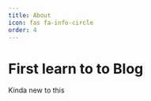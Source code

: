 ```yaml
---
title: About
icon: fas fa-info-circle
order: 4
---
```


#  First learn to to Blog

Kinda new to this
